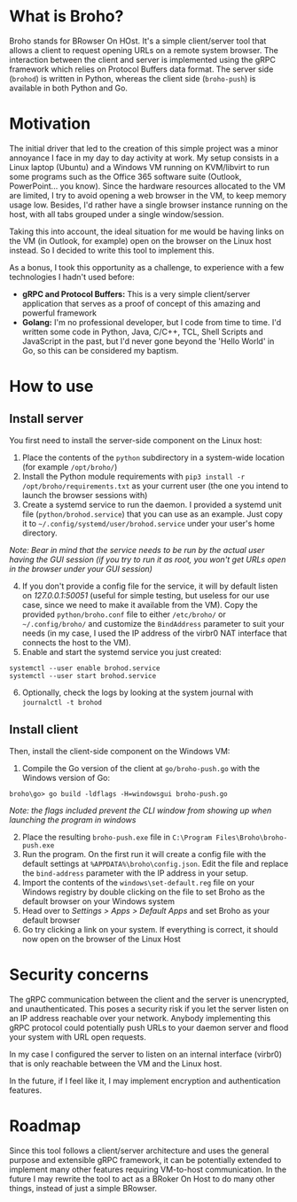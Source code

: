 # What is Broho?

Broho stands for BRowser On HOst. It's a simple client/server tool that allows a client to request opening URLs on a remote system browser. The interaction between the client and server is implemented using the gRPC framework which relies on Protocol Buffers data format. The server side (`brohod`) is written in Python, whereas the client side (`broho-push`) is available in both Python and Go.

# Motivation

The initial driver that led to the creation of this simple project was a minor annoyance I face in my day to day activity at work. My setup consists in a Linux laptop (Ubuntu) and a Windows VM running on KVM/libvirt to run some programs such as the Office 365 software suite (Outlook, PowerPoint... you know). Since the hardware resources allocated to the VM are limited, I try to avoid opening a web browser in the VM, to keep memory usage low. Besides, I'd rather have a single browser instance running on the host, with all tabs grouped under a single window/session.

Taking this into account, the ideal situation for me would be having links on the VM (in Outlook, for example) open on the browser on the Linux host instead. So I decided to write this tool to implement this.

As a bonus, I took this opportunity as a challenge, to experience with a few technologies I hadn't used before:
- **gRPC and Protocol Buffers:** This is a very simple client/server application that serves as a proof of concept of this amazing and powerful framework
- **Golang:** I'm no professional developer, but I code from time to time. I'd written some code in Python, Java, C/C++, TCL, Shell Scripts and JavaScript in the past, but I'd never gone beyond the 'Hello World' in Go, so this can be considered my baptism.

# How to use

## Install server

You first need to install the server-side component on the Linux host:
1. Place the contents of the `python` subdirectory in a system-wide location (for example `/opt/broho/`)
2. Install the Python module requirements with `pip3 install -r /opt/broho/requirements.txt` as your current user (the one you intend to launch the browser sessions with)
3. Create a systemd service to run the daemon. I provided a systemd unit file (`python/brohod.service`) that you can use as an example. Just copy it to `~/.config/systemd/user/brohod.service` under your user's home directory.

*Note: Bear in mind that the service needs to be run by the actual user having the GUI session (if you try to run it as root, you won't get URLs open in the browser under your GUI session)*

4. If you don't provide a config file for the service, it will by default listen on *127.0.0.1:50051* (useful for simple testing, but useless for our use case, since we need to make it available from the VM). Copy the provided `python/broho.conf` file to either `/etc/broho/` or `~/.config/broho/` and customize the `BindAddress` parameter to suit your needs (in my case, I used the IP address of the virbr0 NAT interface that connects the host to the VM).
5. Enable and start the systemd service you just created:
```
systemctl --user enable brohod.service
systemctl --user start brohod.service
```
6. Optionally, check the logs by looking at the system journal with `journalctl -t brohod`

## Install client

Then, install the client-side component on the Windows VM:
1. Compile the Go version of the client at `go/broho-push.go` with the Windows version of Go:
```
broho\go> go build -ldflags -H=windowsgui broho-push.go
```

*Note: the flags included prevent the CLI window from showing up when launching the program in windows*

2. Place the resulting `broho-push.exe` file in `C:\Program Files\Broho\broho-push.exe`
3. Run the program. On the first run it will create a config file with the default settings at `%APPDATA%\broho\config.json`. Edit the file and replace the `bind-address` parameter with the IP address in your setup.
4. Import the contents of the `windows\set-default.reg` file on your Windows registry by double clicking on the file to set Broho as the default browser on your Windows system
5. Head over to *Settings > Apps > Default Apps* and set Broho as your default browser
6. Go try clicking a link on your system. If everything is correct, it should now open on the browser of the Linux Host


# Security concerns

The gRPC communication between the client and the server is unencrypted, and unauthenticated. This poses a security risk if you let the server listen on an IP address reachable over your network. Anybody implementing this gRPC protocol could potentially push URLs to your daemon server and flood your system with URL open requests.

In my case I configured the server to listen on an internal interface (virbr0) that is only reachable between the VM and the Linux host.

In the future, if I feel like it, I may implement encryption and authentication features.

# Roadmap

Since this tool follows a client/server architecture and uses the general purpose and extensible gRPC framework, it can be potentially extended to implement many other features requiring VM-to-host communication. In the future I may rewrite the tool to act as a BRoker On Host to do many other things, instead of just a simple BRowser.
